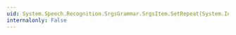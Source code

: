 ```yaml
---
uid: System.Speech.Recognition.SrgsGrammar.SrgsItem.SetRepeat(System.Int32,System.Int32)
internalonly: False
---
```

